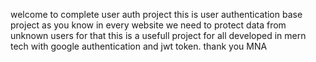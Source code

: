 welcome to complete user auth project 
this is user authentication base project as you know in every website we need to protect data from unknown users for that 
this is a usefull project for all 
developed in mern tech 
with google authentication and jwt token.
thank you 
MNA
